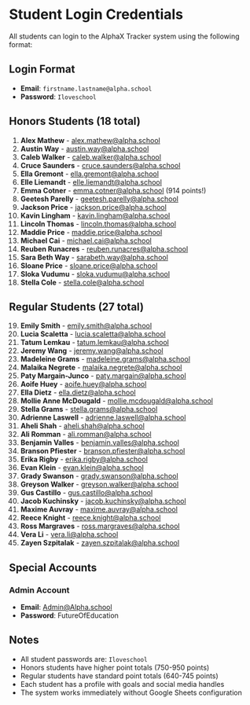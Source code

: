 # Student Login Credentials

All students can login to the AlphaX Tracker system using the following format:

## Login Format
- **Email**: `firstname.lastname@alpha.school`
- **Password**: `Iloveschool`

## Honors Students (18 total)
1. **Alex Mathew** - alex.mathew@alpha.school
2. **Austin Way** - austin.way@alpha.school  
3. **Caleb Walker** - caleb.walker@alpha.school
4. **Cruce Saunders** - cruce.saunders@alpha.school
5. **Ella Gremont** - ella.gremont@alpha.school
6. **Elle Liemandt** - elle.liemandt@alpha.school
7. **Emma Cotner** - emma.cotner@alpha.school (914 points!)
8. **Geetesh Parelly** - geetesh.parelly@alpha.school
9. **Jackson Price** - jackson.price@alpha.school
10. **Kavin Lingham** - kavin.lingham@alpha.school
11. **Lincoln Thomas** - lincoln.thomas@alpha.school
12. **Maddie Price** - maddie.price@alpha.school
13. **Michael Cai** - michael.cai@alpha.school
14. **Reuben Runacres** - reuben.runacres@alpha.school
15. **Sara Beth Way** - sarabeth.way@alpha.school
16. **Sloane Price** - sloane.price@alpha.school
17. **Sloka Vudumu** - sloka.vudumu@alpha.school
18. **Stella Cole** - stella.cole@alpha.school

## Regular Students (27 total)
19. **Emily Smith** - emily.smith@alpha.school
20. **Lucia Scaletta** - lucia.scaletta@alpha.school
21. **Tatum Lemkau** - tatum.lemkau@alpha.school
22. **Jeremy Wang** - jeremy.wang@alpha.school
23. **Madeleine Grams** - madeleine.grams@alpha.school
24. **Malaika Negrete** - malaika.negrete@alpha.school
25. **Paty Margain-Junco** - paty.margain@alpha.school
26. **Aoife Huey** - aoife.huey@alpha.school
27. **Ella Dietz** - ella.dietz@alpha.school
28. **Mollie Anne McDougald** - mollie.mcdougald@alpha.school
29. **Stella Grams** - stella.grams@alpha.school
30. **Adrienne Laswell** - adrienne.laswell@alpha.school
31. **Aheli Shah** - aheli.shah@alpha.school
32. **Ali Romman** - ali.romman@alpha.school
33. **Benjamin Valles** - benjamin.valles@alpha.school
34. **Branson Pfiester** - branson.pfiester@alpha.school
35. **Erika Rigby** - erika.rigby@alpha.school
36. **Evan Klein** - evan.klein@alpha.school
37. **Grady Swanson** - grady.swanson@alpha.school
38. **Greyson Walker** - greyson.walker@alpha.school
39. **Gus Castillo** - gus.castillo@alpha.school
40. **Jacob Kuchinsky** - jacob.kuchinsky@alpha.school
41. **Maxime Auvray** - maxime.auvray@alpha.school
42. **Reece Knight** - reece.knight@alpha.school
43. **Ross Margraves** - ross.margraves@alpha.school
44. **Vera Li** - vera.li@alpha.school
45. **Zayen Szpitalak** - zayen.szpitalak@alpha.school

## Special Accounts

### Admin Account
- **Email**: Admin@Alpha.school
- **Password**: FutureOfEducation

## Notes
- All student passwords are: `Iloveschool`
- Honors students have higher point totals (750-950 points)
- Regular students have standard point totals (640-745 points)
- Each student has a profile with goals and social media handles
- The system works immediately without Google Sheets configuration
